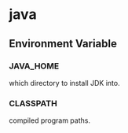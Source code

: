 # java

## Environment Variable
### JAVA_HOME
which directory to install JDK into.

### CLASSPATH
compiled program paths.
